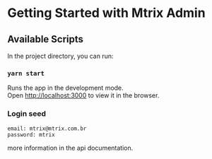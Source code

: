 # Getting Started with Mtrix Admin

## Available Scripts

In the project directory, you can run:

### `yarn start`

Runs the app in the development mode.\
Open [http://localhost:3000](http://localhost:3000) to view it in the browser.

### Login seed
```ssh
email: mtrix@mtrix.com.br
password: mtrix
```
more information in the api documentation.